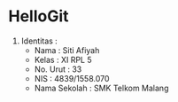 # HelloGit

1. Identitas : 
    * Nama : Siti Afiyah 
    * Kelas : XI RPL 5 
    * No. Urut : 33 
    * NIS : 4839/1558.070 
    * Nama Sekolah : SMK Telkom Malang

